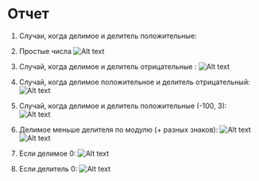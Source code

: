 # Отчет

1. Cлучаи, когда делимое и делитель положительные:
 1. Простые числа
 ![Alt text](image.png)


2. Cлучай, когда делимое и делитель отрицательные :
![Alt text](image-3.png)

3. Cлучай, когда делимое положительное и делитель отрицательный:
![Alt text](image-2.png)

4. Cлучай, когда делимое и делитель положительные (-100, 3):
![Alt text](image-1.png)

5. Делимое меньше делителя по модулю (+ разных знаков):
![Alt text](image-4.png)
![Alt text](image-5.png)

6. Если делимое 0:
![Alt text](image-6.png)

7. Если делитель 0:
![Alt text](image-7.png)


